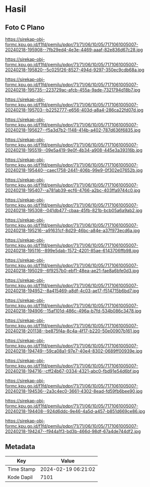 # Hasil

## Foto C Plano

https://sirekap-obj-formc.kpu.go.id/f1fd/pemilu/pdpr/71/71/06/10/05/7171061005007-20240218-195908--7fb29ed4-4e3e-4469-aaaf-82e836d67c28.jpg

https://sirekap-obj-formc.kpu.go.id/f1fd/pemilu/pdpr/71/71/06/10/05/7171061005007-20240218-195820--5c025f26-8527-494d-9297-350ec9cdb68a.jpg

https://sirekap-obj-formc.kpu.go.id/f1fd/pemilu/pdpr/71/71/06/10/05/7171061005007-20240218-195735--223729ac-afcb-455a-9ade-7321794d18b7.jpg

https://sirekap-obj-formc.kpu.go.id/f1fd/pemilu/pdpr/71/71/06/10/05/7171061005007-20240218-195703--b2252777-e656-403d-a8a4-286ca22fd07d.jpg

https://sirekap-obj-formc.kpu.go.id/f1fd/pemilu/pdpr/71/71/06/10/05/7171061005007-20240218-195627--f5a3d7b2-1148-414b-a402-787d636f6835.jpg

https://sirekap-obj-formc.kpu.go.id/f1fd/pemilu/pdpr/71/71/06/10/05/7171061005007-20240218-195519--09e5a419-9e0f-4b34-a908-445e3a39316b.jpg

https://sirekap-obj-formc.kpu.go.id/f1fd/pemilu/pdpr/71/71/06/10/05/7171061005007-20240218-195440--caec1758-2441-406b-99e9-0f302e07652b.jpg

https://sirekap-obj-formc.kpu.go.id/f1fd/pemilu/pdpr/71/71/06/10/05/7171061005007-20240218-195407--a781ab39-ecf6-4766-a2bc-403ffa9744c0.jpg

https://sirekap-obj-formc.kpu.go.id/f1fd/pemilu/pdpr/71/71/06/10/05/7171061005007-20240218-195308--041db477-cbaa-45fb-821b-bcb05a6a9ab2.jpg

https://sirekap-obj-formc.kpu.go.id/f1fd/pemilu/pdpr/71/71/06/10/05/7171061005007-20240218-195216--a91631cf-8d29-46bc-a84e-a37f973ecd6a.jpg

https://sirekap-obj-formc.kpu.go.id/f1fd/pemilu/pdpr/71/71/06/10/05/7171061005007-20240218-195116--899e5dab-1572-4201-85ae-6143706ffb98.jpg

https://sirekap-obj-formc.kpu.go.id/f1fd/pemilu/pdpr/71/71/06/10/05/7171061005007-20240218-195029--6f9257b0-ebf1-48ea-ae21-fae8a6bfe0d3.jpg

https://sirekap-obj-formc.kpu.go.id/f1fd/pemilu/pdpr/71/71/06/10/05/7171061005007-20240218-194952--8a415469-a8df-4c03-ae17-f514715b6bd7.jpg

https://sirekap-obj-formc.kpu.go.id/f1fd/pemilu/pdpr/71/71/06/10/05/7171061005007-20240218-194906--15af101d-486c-496a-b7fd-534b086c3478.jpg

https://sirekap-obj-formc.kpu.go.id/f1fd/pemilu/pdpr/71/71/06/10/05/7171061005007-20240218-201138--be875f4a-8c4a-4f17-b220-50e00907b161.jpg

https://sirekap-obj-formc.kpu.go.id/f1fd/pemilu/pdpr/71/71/06/10/05/7171061005007-20240218-194749--59ca08a1-97e7-40e4-8302-0689ff00939e.jpg

https://sirekap-obj-formc.kpu.go.id/f1fd/pemilu/pdpr/71/71/06/10/05/7171061005007-20240218-194716--cff24b67-0334-4321-abc0-fbd91e54d6bf.jpg

https://sirekap-obj-formc.kpu.go.id/f1fd/pemilu/pdpr/71/71/06/10/05/7171061005007-20240218-194536--2a3c4ec0-3661-4302-8ead-fd59fb6bee90.jpg

https://sirekap-obj-formc.kpu.go.id/f1fd/pemilu/pdpr/71/71/06/10/05/7171061005007-20240218-194408--924d6ddc-9e46-4a5d-a457-b851d669ce86.jpg

https://sirekap-obj-formc.kpu.go.id/f1fd/pemilu/pdpr/71/71/06/10/05/7171061005007-20240218-194247--f944a1f3-bd3b-466d-98df-67a4de744df2.jpg


## Metadata

| Key        | Value               |
| ---------- | ------------------- |
| Time Stamp | 2024-02-19 06:21:02 |
| Kode Dapil | 7101                |



